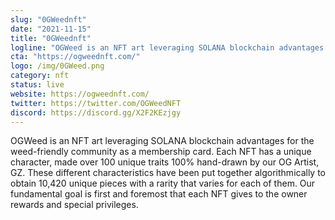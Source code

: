 ```yaml
---
slug: "0GWeednft"
date: "2021-11-15"
title: "0GWeednft"
logline: "OGWeed is an NFT art leveraging SOLANA blockchain advantages for the weed-friendly community as a membership card."
cta: "https://ogweednft.com/"
logo: /img/0GWeed.png
category: nft
status: live
website: https://ogweednft.com/
twitter: https://twitter.com/OGWeedNFT
discord: https://discord.gg/X2F2KEzjgy
---
```


OGWeed is an NFT art leveraging SOLANA blockchain advantages for the weed-friendly community as a membership card. Each NFT has a unique character, made over 100 unique traits 100% hand-drawn by our OG Artist, GZ.
These different characteristics have been put together algorithmically to obtain 10,420 unique pieces with a rarity that varies for each of them. Our fundamental goal is first and foremost that each NFT gives to the owner rewards and special privileges.
